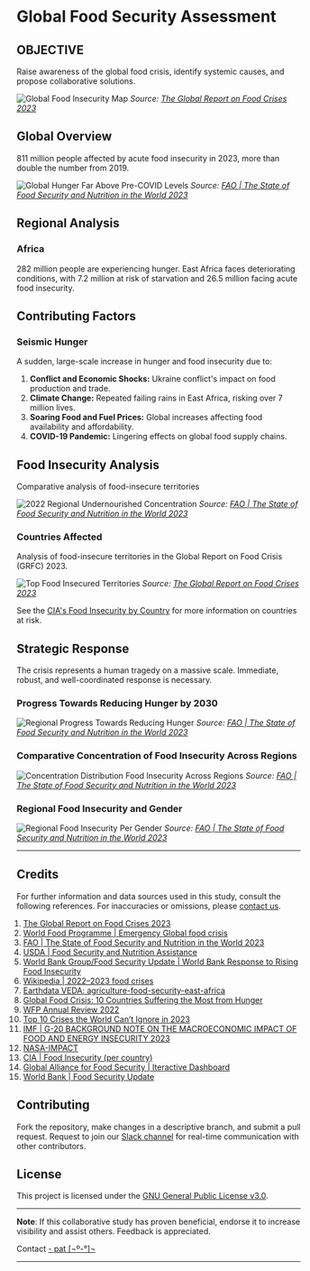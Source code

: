 # Global Food Security Assessment

## OBJECTIVE
Raise awareness of the global food crisis, identify systemic causes, and propose collaborative solutions.

![Global Food Insecurity Map](https://github.com/patmejia/food_security/assets/92187562/90a9a72a-9a7a-4966-9ddf-911e59a75e3c) 
*Source: [The Global Report on Food Crises 2023](https://www.fsinplatform.org/sites/default/files/resources/files/GRFC2023-compressed.pdf)*

## Global Overview
811 million people affected by acute food insecurity in 2023, more than double the number from 2019.

![Global Hunger Far Above Pre-COVID Levels](https://github.com/patmejia/food_security/assets/92187562/79c521b7-3ffb-4f6c-940b-cdcbb1e62af4) 
*Source: [FAO | The State of Food Security and Nutrition in the World 2023](https://www.fao.org/3/cc3017en/cc3017en.pdf)*

## Regional Analysis

### Africa
282 million people are experiencing hunger. East Africa faces deteriorating conditions, with 7.2 million at risk of starvation and 26.5 million facing acute food insecurity.

## Contributing Factors

### Seismic Hunger
A sudden, large-scale increase in hunger and food insecurity due to:

1. **Conflict and Economic Shocks:** Ukraine conflict's impact on food production and trade.
2. **Climate Change:** Repeated failing rains in East Africa, risking over 7 million lives.
3. **Soaring Food and Fuel Prices:** Global increases affecting food availability and affordability.
4. **COVID-19 Pandemic:** Lingering effects on global food supply chains.

## Food Insecurity Analysis

Comparative analysis of food-insecure territories 

![2022 Regional Undernourished Concentration](https://github.com/patmejia/food_security/assets/92187562/04ebc162-c955-43ac-9b24-8c4bd36490d2) 
*Source: [FAO | The State of Food Security and Nutrition in the World 2023](https://www.fao.org/3/cc3017en/cc3017en.pdf)*

### Countries Affected
Analysis of food-insecure territories in the Global Report on Food Crisis (GRFC) 2023.

![Top Food Insecured Territories](https://github.com/patmejia/food_security/assets/92187562/3ef0cbbd-1a14-453a-94bf-adca32b500c4) 
*Source: [The Global Report on Food Crises 2023](https://www.fsinplatform.org/sites/default/files/resources/files/GRFC2023-compressed.pdf)*

See the [CIA's Food Insecurity by Country](https://www.cia.gov/the-world-factbook/field/food-insecurity/) for more information on countries at risk.

## Strategic Response
The crisis represents a human tragedy on a massive scale. Immediate, robust, and well-coordinated response is necessary.

### Progress Towards Reducing Hunger by 2030
![Regional Progress Towards Reducing Hunger](https://github.com/patmejia/food_security/assets/92187562/4c0548a2-0d80-45fa-b046-3dad66aa81d8) 
*Source: [FAO | The State of Food Security and Nutrition in the World 2023](https://www.fao.org/3/cc3017en/cc3017en.pdf)*

### Comparative Concentration of Food Insecurity Across Regions
![Concentration Distribution Food Insecurity Across Regions](https://github.com/patmejia/food_security/assets/92187562/25c803c4-b3ec-4508-9d4c-7450bd70c083) 
*Source: [FAO | The State of Food Security and Nutrition in the World 2023](https://www.fao.org/3/cc3017en/cc3017en.pdf)*

### Regional Food Insecurity and Gender
![Regional Food Insecurity Per Gender](https://github.com/patmejia/food_security/assets/92187562/ac30b4df-fa4d-4a80-b58f-b827a8cdc637) 
*Source: [FAO | The State of Food Security and Nutrition in the World 2023](https://www.fao.org/3/cc3017en/cc3017en.pdf)*

---

## Credits

For further information and data sources used in this study, consult the following references. For inaccuracies or omissions, please [contact us](mailto:dev@patmejia.com?subject=Inaccurate%20or%20Missing%20Quotes%20or%20Credits).




<ol style="list-style-type: decimal; margin-left: -12px;">
<li><a href="https://www.fsinplatform.org/sites/default/files/resources/files/GRFC2023-compressed.pdf">The Global Report on Food Crises 2023</a></li>
<li><a href="https://www.wfp.org/emergencies/global-food-crisis">World Food Programme | Emergency Global food crisis</a></li>
<li><a href="https://www.fao.org/3/cc3017en/cc3017en.pdf">FAO | The State of Food Security and Nutrition in the World 2023</a></li>
<li><a href="https://www.ers.usda.gov/data-products/ag-and-food-statistics-charting-the-essentials/food-security-and-nutrition-assistance/?topicId=c40bd422-99d8-4715-93fa-f1f7674be78b">USDA | Food Security and Nutrition Assistance</a></li>
<li><a href="https://www.worldbank.org/en/topic/agriculture/brief/food-security-update">World Bank Group/Food Security Update | World Bank Response to Rising Food Insecurity</a></li>
<li><a href="https://en.wikipedia.org/wiki/2022%E2%80%932023_food_crises">Wikipedia | 2022–2023 food crises</a></li>

<li><a href="https://www.earthdata.nasa.gov/dashboard/stories/agriculture-food-security-east-africa">Earthdata VEDA: agriculture-food-security-east-africa</a></li>
<li><a href="https://www.wfpusa.org/articles/global-food-crisis-10-countries-suffering-the-most-from-hunger/">Global Food Crisis: 10 Countries Suffering the Most from Hunger</a></li>
<li><a href="https://www.wfp.org/publications/wfp-annual-review-2022">WFP Annual Review 2022</a></li>
<li><a href="https://www.rescue.org/article/top-10-crises-world-cant-ignore-2023">Top 10 Crises the World Can’t Ignore in 2023</a></li>
<li><a href="https://www.imf.org/external/np/g20/pdf/2023/032823.pdf">IMF | G-20 BACKGROUND NOTE ON THE MACROECONOMIC IMPACT OF FOOD AND ENERGY INSECURITY 2023</a></li>
<li><a href="https://github.com/NASA-IMPACT/veda-ui/blob/v2.0.0/README.md">NASA-IMPACT</a></li>
<li><a href="https://www.cia.gov/the-world-factbook/field/food-insecurity/">CIA | Food Insecurity (per country)</a></li>
<li><a href="https://www.gafs.info/map/?state=Advice&country=Global&indicator=overall_phase_proj">Global Alliance for Food Security | Iteractive Dashboard</a></li>
<li><a href="https://thedocs.worldbank.org/en/doc/40ebbf38f5a6b68bfc11e5273e1405d4-0090012022/related/Food-Security-Update-XC-July-27-2023.pdf">World Bank | Food Security Update</a></li>
</ol>


## Contributing

Fork the repository, make changes in a descriptive branch, and submit a pull request. Request to join our [Slack channel](mailto:dev@patimejia.com?subject=Inaccurate%20or%20Missing%20Quotes%20or%20Credits) for real-time communication with other contributors.

## License

This project is licensed under the [GNU General Public License v3.0](LICENSE).

---

**Note**: If this collaborative study has proven beneficial, endorse it to increase visibility and assist others. Feedback is appreciated.

Contact [- pat [¬º-°]¬](https://github.com/patmejia)

---
